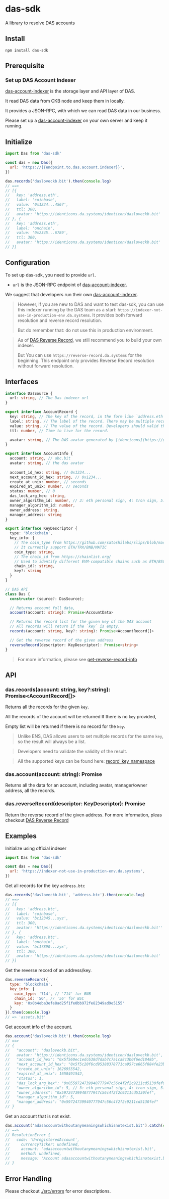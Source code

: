 # das-sdk

A library to resolve DAS accounts

## Install
```shell
npm install das-sdk
```

## Prerequisite
### Set up DAS Account Indexer
[das-account-indexer](https://github.com/DeAccountSystems/das-account-indexer) is the storage layer and API layer of DAS.

It read DAS data from CKB node and keep them in locally.  

It provides a JSON-RPC, with which we can read DAS data in our business.

Please set up a [das-account-indexer](https://github.com/DeAccountSystems/das-account-indexer) on your own server and keep it running.

## Initialize
```javascript
import Das from 'das-sdk'

const das = new Das({
  url: 'https://{{endpoint.to.das.account.indexer}}',
})

das.records('dasloveckb.bit').then(console.log)
// ==>
// [{
//   key: 'address.eth',
//   label: 'coinbase',
//   value: '0x1234...4567',
//   ttl: 300,
//   avatar: 'https://identicons.da.systems/identicon/dasloveckb.bit'
// }, {
//   key: 'address.eth',
//   label: 'onchain',
//   value: '0x2345...6789',
//   ttl: 300,
//   avatar: 'https://identicons.da.systems/identicon/dasloveckb.bit'
// }]
```

## Configuration
To set up das-sdk, you need to provide `url`.  

- `url` is the JSON-RPC endpoint of [das-account-indexer](https://github.com/DeAccountSystems/das-account-indexer).

We suggest that developers run their own [das-account-indexer](https://github.com/DeAccountSystems/das-account-indexer).

> However, if you are new to DAS and want to test das-sdk, you can use this indexer running by the DAS team as a start: `https://indexer-not-use-in-production-env.da.systems`. It provides both forward resolution and reverse record resolution.
> 
> But do remember that: do not use this in production environment.

> As of [DAS Reverse Record](https://da.systems/reverse-record), we still recommend you to build your own indexer. 
> 
> But You can use `https://reverse-record.da.systems` for the beginning. This endpoint only provides Reverse Record resolution without forward resolution.

## Interfaces

```typescript
interface DasSource {
  url: string, // The Das indexer url
}

export interface AccountRecord {
  key: string, // The key of the record, in the form like `address.eth`, `profile.email`, 'custom_key.xx.yy`.
  label: string, // The label of the record. There may be multiple records for the same `key`, users can use `label` to distinguish them.  
  value: string, // The value of the record. Developers should valid the validity of the value before using them. 
  ttl: number, // Time to live for the record.

  avatar: string, // The DAS avatar generated by [identicons](https://github.com/DeAccountSystems/identicons)
}

export interface AccountInfo {
  account: string, // abc.bit
  avatar: string, // the das avatar
  
  account_id_hex: string, // 0x1234...
  next_account_id_hex: string, // 0x1234...
  create_at_unix: number, // seconds
  expired_at_unix: number, // seconds
  status: number, // 0
  das_lock_arg_hex: string,
  owner_algorithm_id: number, // 3: eth personal sign, 4: tron sign, 5: eip-712
  manager_algorithm_id: number,
  owner_address: string,
  manager_address: string
}

export interface KeyDescriptor {
  type: 'blockchain',
  key_info: {
    // The coin_type from https://github.com/satoshilabs/slips/blob/master/slip-0044.md
    // It currently support ETH/TRX/BNB/MATIC
    coin_type: string,
    // The chain_id from https://chainlist.org/
    // Used to identify different EVM-compatible chains such as ETH/BSC/MATIC
    chain_id?: string,
    key?: string
  }
}

// DAS API
class Das {
  constructor (source?: DasSource);

  // Returns account full data, 
  account(account: string): Promise<AccountData>

  // Returns the record list for the given key of the DAS account
  // All records will return if the `key` is empty.
  records(account: string, key?: string): Promise<AccountRecord[]>

  // Get the reverse record of the given address
  reverseRecord(descriptor: KeyDescriptor): Promise<string>
}
```

> For more information, please see [get-reverse-record-info](https://github.com/DeAccountSystems/das-account-indexer/blob/main/API.md#get-reverse-record-info)

## API
### das.records(account: string, key?:string): Promise<AccountRecord[]>
Returns all the records for the given `key`.

All the records of the account will be returned If there is no `key` provided,

Empty list will be returned if there is no record for the `key`.

> Unlike ENS, DAS allows users to set multiple records for the same `key`, so the result will always be a list.

> Developers need to validate the validity of the result.

> All the supported keys can be found here: [record_key_namespace](https://github.com/DeAccountSystems/das-contracts/blob/4fdc1e09e484304d25c5965218a52bf9bf7bb7ce/tests/data/record_key_namespace.txt)

### das.account(account: string): Promise<AccountData>
Returns all the data for an account, including avatar, manager/owner address, all the records.

### das.reverseRecord(descriptor: KeyDescriptor): Promise<string>
Return the reverse record of the given address. For more information, pleas checkout [DAS Reverse Record](https://da.systems/reverse-record)

## Examples
Initialize using official indexer
```javascript
import Das from 'das-sdk'

const das = new Das({
  url: 'https://indexer-not-use-in-production-env.da.systems',
})
```

Get all records for the key `address.btc`
```javascript
das.records('dasloveckb.bit', 'address.btc').then(console.log)
// ==>
// [{
//   key: 'address.btc',
//   label: 'coinbase',
//   value: 'bc12345...xyz',
//   ttl: 300,
//   avatar: 'https://identicons.da.systems/identicon/dasloveckb.bit''
// }, {
//   key: 'address.btc',
//   label: 'onchain',
//   value: 'bc17890...zyx',
//   ttl: 300,
//   avatar: 'https://identicons.da.systems/identicon/dasloveckb.bit'
// }]

```

Get the reverse record of an address/key.
```javascript
das.reverseRecord({ 
  type: 'blockchain', 
  key_info: {
    coin_type: '714', // '714' for BNB
    chain_id: '56', // '56' for BSC
    key: '0x0b4eba3efe8ad25f1fe0bb972fe82349ad9e5155'
  }
}).then(console.log)
// => 'assets.bit'
```

Get account info of the account.
```javascript
das.account('dasloveckb.bit').then(console.log)
// ==>
// {
//   "account": "dasloveckb.bit",
//   avatar: 'https://identicons.da.systems/identicon/dasloveckb.bit',
//   "account_id_hex": "0x5f560ec1edc638d7dab7c7a1ca8c3b0f6ed1848b",
//   "next_account_id_hex": "0x5f5c20f6cd95388378771ca957ce665f084fe23b",
//   "create_at_unix": 1626955542,
//   "expired_at_unix": 1658491542,
//   "status": 1,
//   "das_lock_arg_hex": "0x0559724739940777947c56c4f2f2c9211cd5130fef0559724739940777947c56c4f2f2c9211cd5130fef",
//   "owner_algorithm_id": 5, // 3: eth personal sign, 4: tron sign, 5: eip-712
//   "owner_address": "0x59724739940777947c56c4f2f2c9211cd5130fef",
//   "manager_algorithm_id": 5,
//   "manager_address": "0x59724739940777947c56c4f2f2c9211cd5130fef"
// } 
```

Get an account that is not exist.
```javascript
das.account('adasaccountwithoutanymeaningswhichisnotexist.bit').catch(console.log)
// ==>
// ResolutionError {
//   code: 'UnregisteredAccount',
//     currencyTicker: undefined,
//     account: 'adasaccountwithoutanymeaningswhichisnotexist.bit',
//     method: undefined,
//     message: 'Account adasaccountwithoutanymeaningswhichisnotexist.bit is not registered',
// }
```

## Error Handling
Please checkout [./src/errors](./src/errors) for error descriptions.
